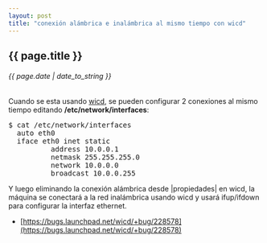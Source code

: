 ```yaml
---
layout: post
title: "conexión alámbrica e inalámbrica al mismo tiempo con wicd"
---
```


## {{ page.title }}
###### {{ page.date | date_to_string }}

Cuando se esta usando [wicd](http://wicd.sourceforge.net), se pueden configurar 2 conexiones al mismo tiempo editando **/etc/network/interfaces**:

<pre class="sh_sh">
$ cat /etc/network/interfaces
  auto eth0
  iface eth0 inet static
          address 10.0.0.1
          netmask 255.255.255.0
          network 10.0.0.0
          broadcast 10.0.0.255
</pre>

Y luego eliminando la conexión alámbrica desde |propiedades| en wicd, la máquina se conectará a la red inalámbrica usando wicd y usará ifup/ifdown para configurar la interfaz ethernet.  

- [https://bugs.launchpad.net/wicd/+bug/228578](https://bugs.launchpad.net/wicd/+bug/228578)
